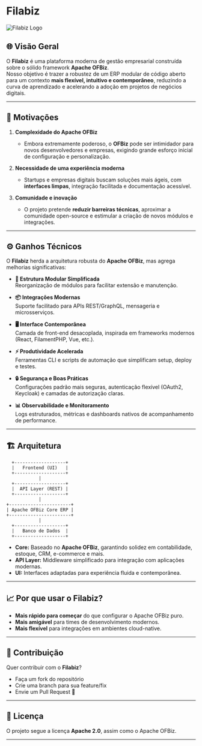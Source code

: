 # Filabiz

![Filabiz Logo](./docs/assets/logo.png)

## 🌐 Visão Geral

O **Filabiz** é uma plataforma moderna de gestão empresarial construída sobre o sólido framework **Apache OFBiz**.  
Nosso objetivo é trazer a robustez de um ERP modular de código aberto para um contexto **mais flexível, intuitivo e contemporâneo**, reduzindo a curva de aprendizado e acelerando a adoção em projetos de negócios digitais.

---

## 🚀 Motivações

1. **Complexidade do Apache OFBiz**  
   - Embora extremamente poderoso, o **OFBiz** pode ser intimidador para novos desenvolvedores e empresas, exigindo grande esforço inicial de configuração e personalização.  

2. **Necessidade de uma experiência moderna**  
   - Startups e empresas digitais buscam soluções mais ágeis, com **interfaces limpas**, integração facilitada e documentação acessível.  

3. **Comunidade e inovação**  
   - O projeto pretende **reduzir barreiras técnicas**, aproximar a comunidade open-source e estimular a criação de novos módulos e integrações.  

---

## ⚙️ Ganhos Técnicos

O **Filabiz** herda a arquitetura robusta do **Apache OFBiz**, mas agrega melhorias significativas:

- **🔧 Estrutura Modular Simplificada**  
  Reorganização de módulos para facilitar extensão e manutenção.  

- **📦 Integrações Modernas**  
  Suporte facilitado para APIs REST/GraphQL, mensageria e microsserviços.  

- **🖥️ Interface Contemporânea**  
  Camada de front-end desacoplada, inspirada em frameworks modernos (React, FilamentPHP, Vue, etc.).  

- **⚡ Produtividade Acelerada**  
  Ferramentas CLI e scripts de automação que simplificam setup, deploy e testes.  

- **🔒 Segurança e Boas Práticas**  
  Configurações padrão mais seguras, autenticação flexível (OAuth2, Keycloak) e camadas de autorização claras.  

- **📊 Observabilidade e Monitoramento**  
  Logs estruturados, métricas e dashboards nativos de acompanhamento de performance.  

---

## 🏗️ Arquitetura

      +-------------------+
      |   Frontend (UI)   |
      +-------------------+
                |
      +-------------------+
      |  API Layer (REST) |
      +-------------------+
                |
    +-----------------------+
    | Apache OFBiz Core ERP |
    +-----------------------+
                |
      +-------------------+
      |   Banco de Dados  |
      +-------------------+

- **Core:** Baseado no **Apache OFBiz**, garantindo solidez em contabilidade, estoque, CRM, e-commerce e mais.  
- **API Layer:** Middleware simplificado para integração com aplicações modernas.  
- **UI:** Interfaces adaptadas para experiência fluida e contemporânea.  

---

## 📈 Por que usar o Filabiz?

- **Mais rápido para começar** do que configurar o Apache OFBiz puro.  
- **Mais amigável** para times de desenvolvimento modernos.  
- **Mais flexível** para integrações em ambientes cloud-native.  

---

## 🤝 Contribuição

Quer contribuir com o **Filabiz**?  
- Faça um fork do repositório  
- Crie uma branch para sua feature/fix  
- Envie um Pull Request 🚀  

---

## 📜 Licença

O projeto segue a licença **Apache 2.0**, assim como o Apache OFBiz.

---
